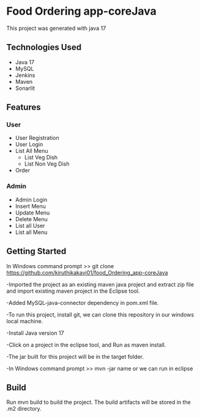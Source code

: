 # Food Ordering app-coreJava

This project was generated with java 17

## Technologies Used
* Java 17
* MySQL
* Jenkins
* Maven
* Sonarlit

## Features

 ### User 
   * User Registration
   * User Login
   * List All Menu
      * List Veg Dish
      * List Non Veg Dish
   * Order
   
 ### Admin
   * Admin Login
   * Insert Menu
   * Update Menu
   * Delete Menu
   * List all User
   * List all Menu
   
## Getting Started
  In Windows command prompt >> git clone https://github.com/kiruthikakavi01/food_Ordering_app-coreJava
 
 -Imported the project as an existing maven java project and extract zip file and import existing maven project in the Eclipse tool.
 
 -Added MySQL-java-connector dependency in pom.xml file.
 
 -To run this project, install git, we can clone this repository in our windows local machine.
 
 -Install Java version 17
 
 -Click on a project in the eclipse tool, and Run as maven install.
 
 -The jar built for this project will be in the target folder.
 
 -In Windows command prompt >> mvn -jar name or we can run in eclipse

## Build
Run mvn build to build the project. The build artifacts will be stored in the .m2 directory.
